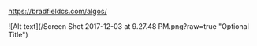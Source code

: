 https://bradfieldcs.com/algos/

![Alt text](/Screen Shot 2017-12-03 at 9.27.48 PM.png?raw=true "Optional Title")